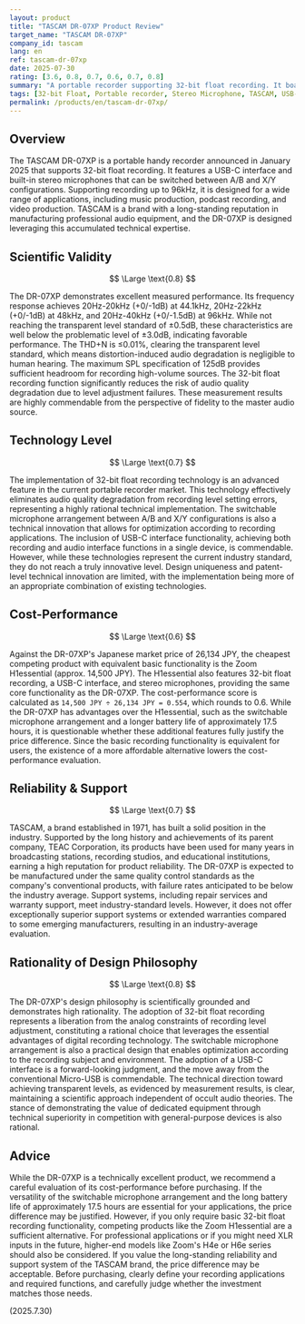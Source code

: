 ```yaml
---
layout: product
title: "TASCAM DR-07XP Product Review"
target_name: "TASCAM DR-07XP"
company_id: tascam
lang: en
ref: tascam-dr-07xp
date: 2025-07-30
rating: [3.6, 0.8, 0.7, 0.6, 0.7, 0.8]
summary: "A portable recorder supporting 32-bit float recording. It boasts high audio performance and a sound design philosophy, but its cost-performance is somewhat inferior compared to competing products."
tags: [32-bit Float, Portable recorder, Stereo Microphone, TASCAM, USB-C]
permalink: /products/en/tascam-dr-07xp/
---
```

## Overview

The TASCAM DR-07XP is a portable handy recorder announced in January 2025 that supports 32-bit float recording. It features a USB-C interface and built-in stereo microphones that can be switched between A/B and X/Y configurations. Supporting recording up to 96kHz, it is designed for a wide range of applications, including music production, podcast recording, and video production. TASCAM is a brand with a long-standing reputation in manufacturing professional audio equipment, and the DR-07XP is designed leveraging this accumulated technical expertise.

## Scientific Validity

$$ \Large \text{0.8} $$

The DR-07XP demonstrates excellent measured performance. Its frequency response achieves 20Hz-20kHz (+0/-1dB) at 44.1kHz, 20Hz-22kHz (+0/-1dB) at 48kHz, and 20Hz-40kHz (+0/-1.5dB) at 96kHz. While not reaching the transparent level standard of ±0.5dB, these characteristics are well below the problematic level of ±3.0dB, indicating favorable performance. The THD+N is ≤0.01%, clearing the transparent level standard, which means distortion-induced audio degradation is negligible to human hearing. The maximum SPL specification of 125dB provides sufficient headroom for recording high-volume sources. The 32-bit float recording function significantly reduces the risk of audio quality degradation due to level adjustment failures. These measurement results are highly commendable from the perspective of fidelity to the master audio source.

## Technology Level

$$ \Large \text{0.7} $$

The implementation of 32-bit float recording technology is an advanced feature in the current portable recorder market. This technology effectively eliminates audio quality degradation from recording level setting errors, representing a highly rational technical implementation. The switchable microphone arrangement between A/B and X/Y configurations is also a technical innovation that allows for optimization according to recording applications. The inclusion of USB-C interface functionality, achieving both recording and audio interface functions in a single device, is commendable. However, while these technologies represent the current industry standard, they do not reach a truly innovative level. Design uniqueness and patent-level technical innovation are limited, with the implementation being more of an appropriate combination of existing technologies.

## Cost-Performance

$$ \Large \text{0.6} $$

Against the DR-07XP's Japanese market price of 26,134 JPY, the cheapest competing product with equivalent basic functionality is the Zoom H1essential (approx. 14,500 JPY). The H1essential also features 32-bit float recording, a USB-C interface, and stereo microphones, providing the same core functionality as the DR-07XP. The cost-performance score is calculated as `14,500 JPY ÷ 26,134 JPY = 0.554`, which rounds to 0.6. While the DR-07XP has advantages over the H1essential, such as the switchable microphone arrangement and a longer battery life of approximately 17.5 hours, it is questionable whether these additional features fully justify the price difference. Since the basic recording functionality is equivalent for users, the existence of a more affordable alternative lowers the cost-performance evaluation.

## Reliability & Support

$$ \Large \text{0.7} $$

TASCAM, a brand established in 1971, has built a solid position in the industry. Supported by the long history and achievements of its parent company, TEAC Corporation, its products have been used for many years in broadcasting stations, recording studios, and educational institutions, earning a high reputation for product reliability. The DR-07XP is expected to be manufactured under the same quality control standards as the company's conventional products, with failure rates anticipated to be below the industry average. Support systems, including repair services and warranty support, meet industry-standard levels. However, it does not offer exceptionally superior support systems or extended warranties compared to some emerging manufacturers, resulting in an industry-average evaluation.

## Rationality of Design Philosophy

$$ \Large \text{0.8} $$

The DR-07XP's design philosophy is scientifically grounded and demonstrates high rationality. The adoption of 32-bit float recording represents a liberation from the analog constraints of recording level adjustment, constituting a rational choice that leverages the essential advantages of digital recording technology. The switchable microphone arrangement is also a practical design that enables optimization according to the recording subject and environment. The adoption of a USB-C interface is a forward-looking judgment, and the move away from the conventional Micro-USB is commendable. The technical direction toward achieving transparent levels, as evidenced by measurement results, is clear, maintaining a scientific approach independent of occult audio theories. The stance of demonstrating the value of dedicated equipment through technical superiority in competition with general-purpose devices is also rational.

## Advice

While the DR-07XP is a technically excellent product, we recommend a careful evaluation of its cost-performance before purchasing. If the versatility of the switchable microphone arrangement and the long battery life of approximately 17.5 hours are essential for your applications, the price difference may be justified. However, if you only require basic 32-bit float recording functionality, competing products like the Zoom H1essential are a sufficient alternative. For professional applications or if you might need XLR inputs in the future, higher-end models like Zoom's H4e or H6e series should also be considered. If you value the long-standing reliability and support system of the TASCAM brand, the price difference may be acceptable. Before purchasing, clearly define your recording applications and required functions, and carefully judge whether the investment matches those needs.

(2025.7.30)
